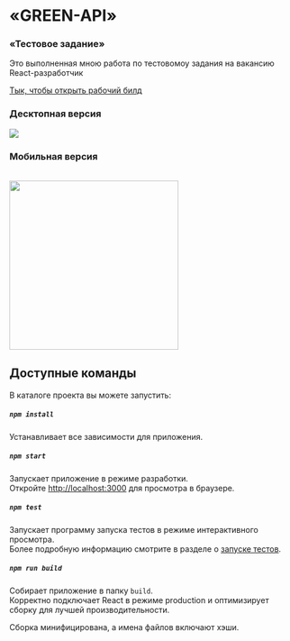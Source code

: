 # «GREEN-API»

### «Тестовое задание»

Это выполненная мною работа по тестовомоу задания на вакансию React-разработчик

[Тык, чтобы открыть рабочий билд](https://gitaristium.github.io/green-api/)

### Десктопная версия

![](https://github.com/Gitaristium/green-api/blob/main/src/images/github/screenshot-desktop.png)

### Мобильная версия

\
<img src="https://github.com/Gitaristium/green-api/blob/main/src/images/github/screenshot-mobile.png" width=300/>

## Доступные команды

В каталоге проекта вы можете запустить:

##### `npm install`

Устанавливает все зависимости для приложения.

##### `npm start`

Запускает приложение в режиме разработки.\
Откройте [http://localhost:3000](http://localhost:3000) для просмотра в браузере.

##### `npm test`

Запускает программу запуска тестов в режиме интерактивного просмотра.\
Более подробную информацию смотрите в разделе о [запуске тестов](https://facebook.github.io/create-react-app/docs/running-tests).

##### `npm run build`

Собирает приложение в папку `build`.\
Корректно подключает React в режиме production и оптимизирует сборку для лучшей производительности.

Сборка минифицирована, а имена файлов включают хэши.
